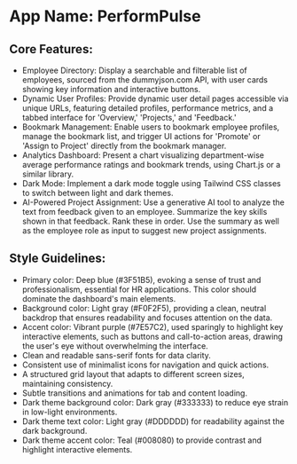 # **App Name**: PerformPulse

## Core Features:

- Employee Directory: Display a searchable and filterable list of employees, sourced from the dummyjson.com API, with user cards showing key information and interactive buttons.
- Dynamic User Profiles: Provide dynamic user detail pages accessible via unique URLs, featuring detailed profiles, performance metrics, and a tabbed interface for 'Overview,' 'Projects,' and 'Feedback.'
- Bookmark Management: Enable users to bookmark employee profiles, manage the bookmark list, and trigger UI actions for 'Promote' or 'Assign to Project' directly from the bookmark manager.
- Analytics Dashboard: Present a chart visualizing department-wise average performance ratings and bookmark trends, using Chart.js or a similar library.
- Dark Mode: Implement a dark mode toggle using Tailwind CSS classes to switch between light and dark themes.
- AI-Powered Project Assignment: Use a generative AI tool to analyze the text from feedback given to an employee. Summarize the key skills shown in that feedback. Rank these in order. Use the summary as well as the employee role as input to suggest new project assignments.

## Style Guidelines:

- Primary color: Deep blue (#3F51B5), evoking a sense of trust and professionalism, essential for HR applications. This color should dominate the dashboard's main elements.
- Background color: Light gray (#F0F2F5), providing a clean, neutral backdrop that ensures readability and focuses attention on the data.
- Accent color: Vibrant purple (#7E57C2), used sparingly to highlight key interactive elements, such as buttons and call-to-action areas, drawing the user's eye without overwhelming the interface.
- Clean and readable sans-serif fonts for data clarity.
- Consistent use of minimalist icons for navigation and quick actions.
- A structured grid layout that adapts to different screen sizes, maintaining consistency.
- Subtle transitions and animations for tab and content loading.
- Dark theme background color: Dark gray (#333333) to reduce eye strain in low-light environments.
- Dark theme text color: Light gray (#DDDDDD) for readability against the dark background.
- Dark theme accent color: Teal (#008080) to provide contrast and highlight interactive elements.